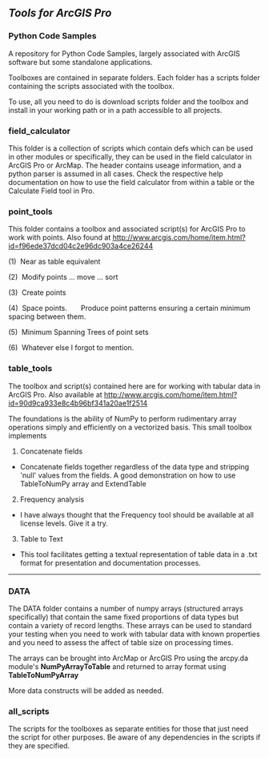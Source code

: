 ## __***Tools for ArcGIS Pro***__


### **Python Code Samples**

A repository for Python Code Samples, largely associated with ArcGIS software but some standalone applications.

Toolboxes are contained in separate folders.  Each folder has a scripts folder containing the scripts associated with the toolbox.

To use, all you need to do is download scripts folder and the toolbox and install in your working path or in a path accessible to all projects.


### **field_calculator**

This folder is a collection of scripts which contain defs which can be used in other modules or specifically, they can be used in the field calculator in ArcGIS Pro or ArcMap.  The header contains useage information, and a python parser is assumed in all cases.  Check the respective help documentation on how to use the field calculator from within a table or the Calculate Field tool in Pro.


### **point_tools**

This folder contains a toolbox and associated script(s) for ArcGIS Pro to work with points.  Also found at
http://www.arcgis.com/home/item.html?id=f96ede37dcd04c2e96dc903a4ce26244

(1)  Near as table equivalent

(2)  Modify points ... move ... sort

(3)  Create points

(4)  Space points.
      Produce point patterns ensuring a certain minimum spacing between them.

(5)  Minimum Spanning Trees of point sets

(6)  Whatever else I forgot to mention.

### **table_tools**

The toolbox and script(s) contained here are for working with tabular data in ArcGIS Pro.  Also available at
http://www.arcgis.com/home/item.html?id=90d9ca933e8c4b96bf341a20ae1f2514

The foundations is the ability of NumPy to perform rudimentary array operations simply and efficiently on a vectorized basis. This small toolbox implements

1.  Concatenate fields

*  Concatenate fields together regardless of the data type and stripping 'null' values from the fields.  A good demonstration on how to use TableToNumPy array and ExtendTable 

2. Frequency analysis

* I have always thought that the Frequency tool should be available at all license levels.  Give it a try.

3. Table to Text

* This tool facilitates getting a textual representation of table data in a .txt format for presentation and documentation processes.


-------------------------
### **DATA**

The DATA folder contains a number of numpy arrays (structured arrays specifically) that contain the same fixed proportions of data types but contain a variety of record lengths.  These arrays can be used to standard your testing when you need to work with tabular data with known properties and you need to assess the affect of table size on processing times. 

The arrays can be brought into ArcMap or ArcGIS Pro using the arcpy.da module's **NumPyArrayToTable** and returned to array format using **TableToNumPyArray**

More data constructs will be added as needed.


### **all_scripts**

The scripts for the toolboxes as separate entities for those that just need the script for other purposes.  Be aware of any dependencies in the scripts if they are specified.

